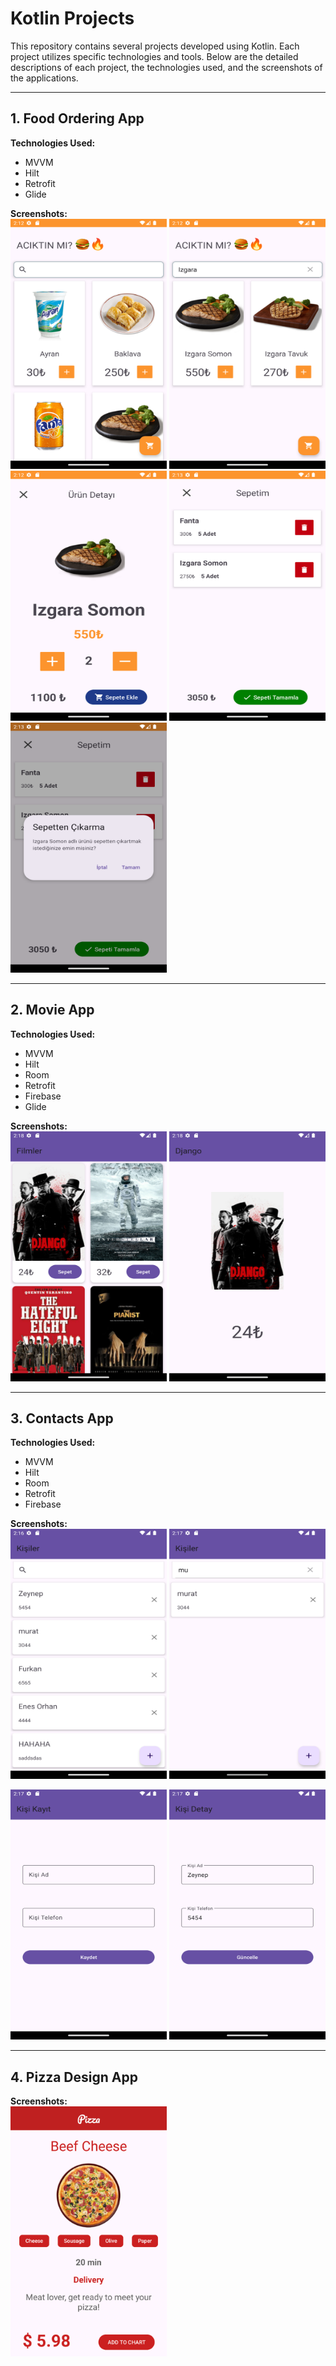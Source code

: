 # Kotlin Projects

This repository contains several projects developed using Kotlin. Each project utilizes specific technologies and tools. Below are the detailed descriptions of each project, the technologies used, and the screenshots of the applications.

---

## 1. Food Ordering App
**Technologies Used:**  
- MVVM  
- Hilt  
- Retrofit  
- Glide

**Screenshots:**  
 <img src="screenshots/food/1.png" width="250" height="400">  <img src="screenshots/food/2.png" width="250" height="400"> 
 <img src="screenshots/food/3.png" width="250" height="400">  <img src="screenshots/food/4.png" width="250" height="400"> 
 <img src="screenshots/food/5.png" width="250" height="400"> 

---

## 2. Movie App
**Technologies Used:**  
- MVVM  
- Hilt  
- Room  
- Retrofit  
- Firebase  
- Glide

**Screenshots:**  
 <img src="screenshots/film/1.png" width="250" height="400">  <img src="screenshots/film/2.png" width="250" height="400"> 


---

## 3. Contacts App
**Technologies Used:**  
- MVVM  
- Hilt  
- Room  
- Retrofit  
- Firebase

**Screenshots:**  
 <img src="screenshots/kisiler/1.png" width="250" height="400">  <img src="screenshots/kisiler/2.png" width="250" height="400"> 

 <img src="screenshots/kisiler/3.png" width="250" height="400">  <img src="screenshots/kisiler/4.png" width="250" height="400"> 

---

## 4. Pizza Design App
**Screenshots:**  
 <img src="screenshots/pizza/1.png" width="250" height="400">  

